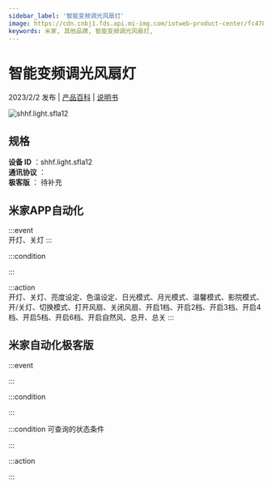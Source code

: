 ```yaml
---
sidebar_label: '智能变频调光风扇灯'
image: https://cdn.cnbj1.fds.api.mi-img.com/iotweb-product-center/fc4789ad5c0844615f2dbd3365491c89_1673920819698.png?GalaxyAccessKeyId=AKVGLQWBOVIRQ3XLEW&Expires=9223372036854775807&Signature=0ywMLTfWfos20WAc8yWb3KeSfUo=
keywords: 米家, 其他品牌, 智能变频调光风扇灯, 
---
```

# 智能变频调光风扇灯

2023/2/2 发布 | [产品百科](https://home.mi.com/webapp/content/baike/product/index.html?model=shhf.light.sfla12/) | [说明书](https://home.mi.com/views/introduction.html?model=shhf.light.sfla12&region=cn)

![shhf.light.sfla12](https://cdn.cnbj1.fds.api.mi-img.com/iotweb-product-center/fc4789ad5c0844615f2dbd3365491c89_1673920819698.png?GalaxyAccessKeyId=AKVGLQWBOVIRQ3XLEW&Expires=9223372036854775807&Signature=0ywMLTfWfos20WAc8yWb3KeSfUo=)

## 规格  
> 
**设备 ID** ：shhf.light.sfla12  
**通讯协议** ：  
**极客版**  ： 待补充 


## 米家APP自动化  

:::event  
开灯、关灯
:::

:::condition  

:::

:::action   
开灯、关灯、亮度设定、色温设定、日光模式、月光模式、温馨模式、影院模式、开/关灯、切换模式、打开风扇、关闭风扇、开启1档、开启2档、开启3档、开启4档、开启5档、开启6档、开启自然风、总开、总关
:::

## 米家自动化极客版  

:::event  

:::

:::condition  

:::

:::condition 可查询的状态条件  

:::

:::action  

:::

        
